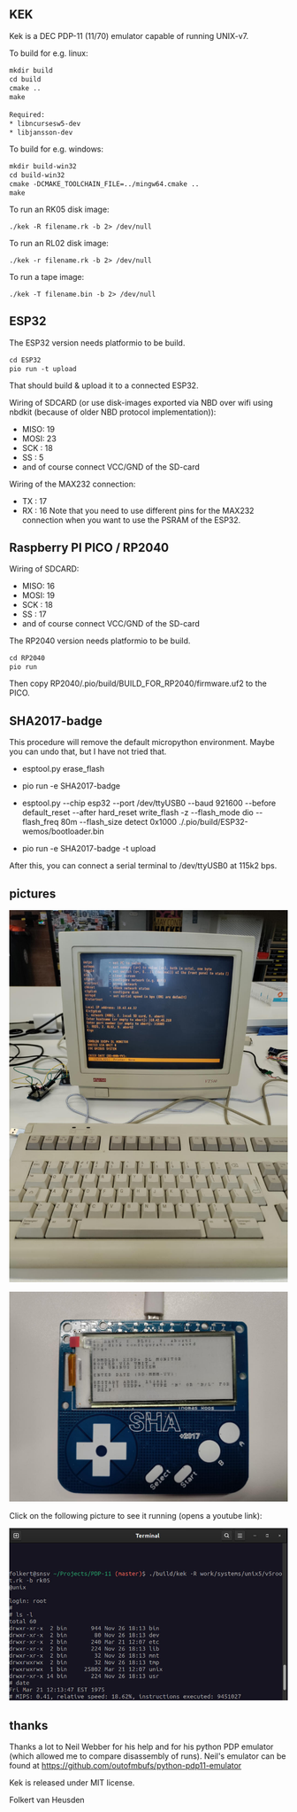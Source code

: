 KEK
---
Kek is a DEC PDP-11 (11/70) emulator capable of running UNIX-v7.

To build for e.g. linux:

    mkdir build
    cd build
    cmake ..
    make

    Required:
    * libncursesw5-dev
    * libjansson-dev

To build for e.g. windows:

    mkdir build-win32
    cd build-win32
    cmake -DCMAKE_TOOLCHAIN_FILE=../mingw64.cmake ..
    make


To run an RK05 disk image:

    ./kek -R filename.rk -b 2> /dev/null


To run an RL02 disk image:

    ./kek -r filename.rk -b 2> /dev/null


To run a tape image:

    ./kek -T filename.bin -b 2> /dev/null


ESP32
-----
The ESP32 version needs platformio to be build.

    cd ESP32
    pio run -t upload

That should build & upload it to a connected ESP32.

Wiring of SDCARD (or use disk-images exported via NBD over wifi using nbdkit (because of older NBD protocol implementation)):
* MISO: 19
* MOSI: 23
* SCK : 18
* SS  : 5
* and of course connect VCC/GND of the SD-card

Wiring of the MAX232 connection:
* TX  : 17
* RX  : 16
Note that you need to use different pins for the MAX232 connection when you want to use the PSRAM of the ESP32.


Raspberry PI PICO / RP2040
--------------------------
Wiring of SDCARD:
* MISO: 16
* MOSI: 19
* SCK : 18
* SS  : 17
* and of course connect VCC/GND of the SD-card

The RP2040 version needs platformio to be build.

    cd RP2040
    pio run

Then copy RP2040/.pio/build/BUILD\_FOR\_RP2040/firmware.uf2 to the PICO.


SHA2017-badge
-------------
This procedure will remove the default micropython environment.
Maybe you can undo that, but I have not tried that.

* esptool.py erase\_flash

* pio run -e SHA2017-badge

* esptool.py --chip esp32 --port /dev/ttyUSB0 --baud 921600 --before default\_reset --after hard\_reset write\_flash -z --flash\_mode dio --flash\_freq 80m --flash\_size detect 0x1000 ./.pio/build/ESP32-wemos/bootloader.bin

* pio run -e SHA2017-badge -t upload

After this, you can connect a serial terminal to /dev/ttyUSB0 at 115k2 bps.



pictures
--------

![(running on a regular ESP32 connected to a VT510 terminal)](images/KEK-ESP32-VT510.jpg)

![(running on a SHA2017-badge)](images/KEK-sha2017badge.jpg)

Click on the following picture to see it running (opens a youtube link):

[![running on a Linux laptop](images/KEK-linux-frame.jpg)](https://youtu.be/MPaGmVli8NA)



thanks
------

Thanks a lot to Neil Webber for his help and for his python PDP emulator (which allowed me to compare disassembly of runs).
Neil's emulator can be found at https://github.com/outofmbufs/python-pdp11-emulator


Kek is released under MIT license.

Folkert van Heusden
